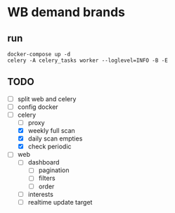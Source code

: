 # WB demand brands

## run

```commandline
docker-compose up -d
celery -A celery_tasks worker --loglevel=INFO -B -E
```


## TODO

- [ ] split web and celery
- [ ] config docker
- [ ] celery
    - [ ] proxy
    - [x] weekly full scan
    - [x] daily scan empties
    - [x] check periodic
- [ ] web
    - [ ] dashboard
        - [ ] pagination
        - [ ] filters
        - [ ] order
    - [ ] interests
    - [ ] realtime update target